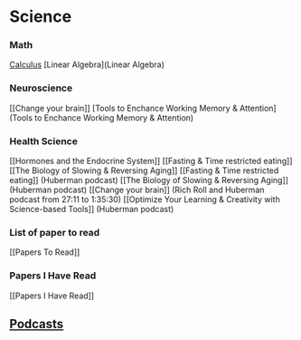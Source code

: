 
# Science

### Math
[Calculus](Calculus)
[Linear Algebra](Linear Algebra)

### Neuroscience
[[Change your brain]]
[Tools to Enchance Working Memory & Attention](Tools to Enchance Working Memory & Attention)

### Health Science

[[Hormones and the Endocrine System]]
[[Fasting & Time restricted eating]] 
[[The Biology of Slowing & Reversing Aging]]
[[Fasting & Time restricted eating]] (Huberman podcast)
[[The Biology of Slowing & Reversing Aging]] (Huberman podcast)
[[Change your brain]] (Rich Roll and Huberman podcast from 27:11 to 1:35:30)
[[Optimize Your Learning & Creativity with Science-based Tools]] (Huberman podcast)

### List of paper to read
[[Papers To Read]]

### Papers I Have Read
[[Papers I Have Read]]


## [Podcasts](Podcasts)
